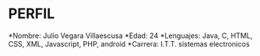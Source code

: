 PERFIL
=============
 *Nombre: Julio Vegara Villaescusa
 *Edad: 24
 *Lenguajes: Java, C, HTML, CSS, XML, Javascript, PHP, android
 *Carrera: I.T.T. sistemas electronicos